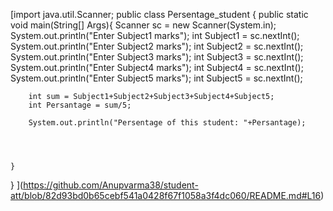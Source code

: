 [import java.util.Scanner;
public class Persentage_student {
    public static void main(String[] Args){
        Scanner sc = new Scanner(System.in);
        System.out.println("Enter Subject1 marks");
        int Subject1 = sc.nextInt();
        System.out.println("Enter Subject2 marks");
        int Subject2 = sc.nextInt();
        System.out.println("Enter Subject3 marks");
        int Subject3 = sc.nextInt();
        System.out.println("Enter Subject4 marks");
        int Subject4 = sc.nextInt();
        System.out.println("Enter Subject5 marks");
        int Subject5 = sc.nextInt();

        int sum = Subject1+Subject2+Subject3+Subject4+Subject5;
        int Persantage = sum/5;

        System.out.println("Persentage of this student: "+Persantage);




    }
}
](https://github.com/Anupvarma38/student-att/blob/82d93bd0b65cebf541a0428f67f1058a3f4dc060/README.md#L16)
